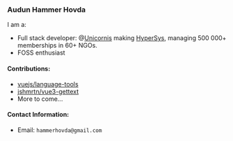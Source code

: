 ### Audun Hammer Hovda

I am a:
- Full stack developer: @[Unicornis](https://unicornis.no/) making [HyperSys](https://hypersys.no/), managing 500 000+ memberships in 60+ NGOs.
- FOSS enthusiast

#### Contributions:
- [vuejs/language-tools](https://github.com/vuejs/language-tools)
- [jshmrtn/vue3-gettext](https://github.com/jshmrtn/vue3-gettext)
- More to come...

#### Contact Information:
- Email: `hammerhovda@gmail.com`

